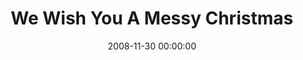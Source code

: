 ---
layout: series
series: "We Wish You A Messy Christmas"
permalink: "/we-wish-you-a-messy-christmas/"
title: We Wish You A Messy Christmas
date: 2008-11-30 00:00:00
endDate: 2008-12-14 00:00:00
description: "Christmas celebrates Jesus' birth&#58; peaceful, gentle and serene, right? Not even close. When He came into the world, Jesus caused quite a mess by challenging assumptions and stirring up controversy. Join us this holiday season as we consider the beautiful messes Jesus still makes when he comes into our lives."
src: "http://s3.amazonaws.com/crossroads-media/images/legacy/content/MessyXmas_90x90.gif"
---